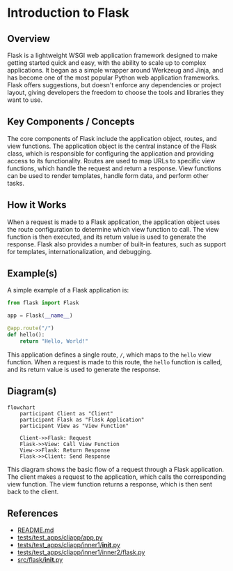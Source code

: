 # Introduction to Flask
## Overview
Flask is a lightweight WSGI web application framework designed to make getting started quick and easy, with the ability to scale up to complex applications. It began as a simple wrapper around Werkzeug and Jinja, and has become one of the most popular Python web application frameworks. Flask offers suggestions, but doesn't enforce any dependencies or project layout, giving developers the freedom to choose the tools and libraries they want to use.

## Key Components / Concepts
The core components of Flask include the application object, routes, and view functions. The application object is the central instance of the Flask class, which is responsible for configuring the application and providing access to its functionality. Routes are used to map URLs to specific view functions, which handle the request and return a response. View functions can be used to render templates, handle form data, and perform other tasks.

## How it Works
When a request is made to a Flask application, the application object uses the route configuration to determine which view function to call. The view function is then executed, and its return value is used to generate the response. Flask also provides a number of built-in features, such as support for templates, internationalization, and debugging.

## Example(s)
A simple example of a Flask application is:
```python
from flask import Flask

app = Flask(__name__)

@app.route("/")
def hello():
    return "Hello, World!"
```
This application defines a single route, `/`, which maps to the `hello` view function. When a request is made to this route, the `hello` function is called, and its return value is used to generate the response.

## Diagram(s)
```mermaid
flowchart
    participant Client as "Client"
    participant Flask as "Flask Application"
    participant View as "View Function"

    Client->>Flask: Request
    Flask->>View: Call View Function
    View->>Flask: Return Response
    Flask->>Client: Send Response
```
This diagram shows the basic flow of a request through a Flask application. The client makes a request to the application, which calls the corresponding view function. The view function returns a response, which is then sent back to the client.

## References
* [README.md](README.md)
* [tests/test_apps/cliapp/app.py](tests/test_apps/cliapp/app.py)
* [tests/test_apps/cliapp/inner1/__init__.py](tests/test_apps/cliapp/inner1/__init__.py)
* [tests/test_apps/cliapp/inner1/inner2/flask.py](tests/test_apps/cliapp/inner1/inner2/flask.py)
* [src/flask/__init__.py](src/flask/__init__.py)
